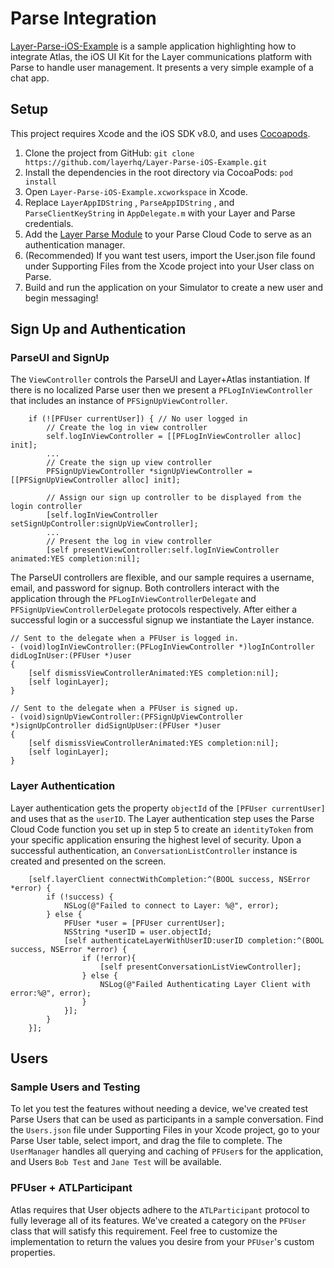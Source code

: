 # Parse Integration
[Layer-Parse-iOS-Example](https://github.com/layerhq/Layer-Parse-iOS-Example) is a sample application highlighting how to integrate Atlas, the iOS UI Kit for the Layer communications platform with Parse to handle user management. It presents a very simple example of a chat app.

## Setup

This project requires Xcode and the iOS SDK v8.0, and uses [Cocoapods](cocoapods.org).

1. Clone the project from GitHub: `git clone https://github.com/layerhq/Layer-Parse-iOS-Example.git`
2. Install the dependencies in the root directory via CocoaPods: `pod install`
3. Open `Layer-Parse-iOS-Example.xcworkspace` in Xcode.
4. Replace `LayerAppIDString` , `ParseAppIDString` , and `ParseClientKeyString` in `AppDelegate.m` with your Layer and Parse credentials.
5. Add the [Layer Parse Module](https://github.com/layerhq/layer-parse-module) to your Parse Cloud Code to serve as an authentication manager.
6. (Recommended) If you want test users, import the User.json file found under Supporting Files from the Xcode project into your User class on Parse.
7. Build and run the application on your Simulator to create a new user and begin messaging!

## Sign Up and Authentication

### ParseUI and SignUp

The `ViewController` controls the ParseUI and Layer+Atlas instantiation.  If there is no localized Parse user then we present a `PFLogInViewController` that includes an instance of `PFSignUpViewController`.

```objc
    if (![PFUser currentUser]) { // No user logged in
        // Create the log in view controller
        self.logInViewController = [[PFLogInViewController alloc] init];
        ...
        // Create the sign up view controller
        PFSignUpViewController *signUpViewController = [[PFSignUpViewController alloc] init];

        // Assign our sign up controller to be displayed from the login controller
        [self.logInViewController setSignUpController:signUpViewController];
        ...
        // Present the log in view controller
        [self presentViewController:self.logInViewController animated:YES completion:nil];
```

The ParseUI controllers are flexible, and our sample requires a username, email, and password for signup.  Both controllers interact with the application through the `PFLogInViewControllerDelegate` and `PFSignUpViewControllerDelegate` protocols respectively. After either a successful login or a successful signup we instantiate the Layer instance.

```objc
// Sent to the delegate when a PFUser is logged in.
- (void)logInViewController:(PFLogInViewController *)logInController didLogInUser:(PFUser *)user
{
    [self dismissViewControllerAnimated:YES completion:nil];
    [self loginLayer];
}

// Sent to the delegate when a PFUser is signed up.
- (void)signUpViewController:(PFSignUpViewController *)signUpController didSignUpUser:(PFUser *)user
{
    [self dismissViewControllerAnimated:YES completion:nil];
    [self loginLayer];
}
```

### Layer Authentication

Layer authentication gets the property `objectId` of the `[PFUser currentUser]` and uses that as the `userID`.  The Layer authentication step uses the Parse Cloud Code function you set up in step 5 to create an `identityToken` from your specific application ensuring the highest level of security. Upon a successful authentication, an `ConversationListController` instance is created and presented on the screen.

```objc
    [self.layerClient connectWithCompletion:^(BOOL success, NSError *error) {
        if (!success) {
            NSLog(@"Failed to connect to Layer: %@", error);
        } else {
            PFUser *user = [PFUser currentUser];
            NSString *userID = user.objectId;
            [self authenticateLayerWithUserID:userID completion:^(BOOL success, NSError *error) {
                if (!error){
                    [self presentConversationListViewController];
                } else {
                    NSLog(@"Failed Authenticating Layer Client with error:%@", error);
                }
            }];
        }
    }];
```
## Users

### Sample Users and Testing

To let you test the features without needing a device, we've created test Parse Users that can be used as participants in a sample conversation.  Find the `Users.json` file under Supporting Files in your Xcode project, go to your Parse User table, select import, and drag the file to complete.  The `UserManager` handles all querying and caching of `PFUser`s for the application, and Users `Bob Test` and `Jane Test` will be available.

### PFUser + ATLParticipant

Atlas requires that User objects adhere to the `ATLParticipant` protocol to fully leverage all of its features.  We've created a category on the `PFUser` class that will satisfy this requirement.  Feel free to customize the implementation to return the values you desire from your `PFUser`'s custom properties.

